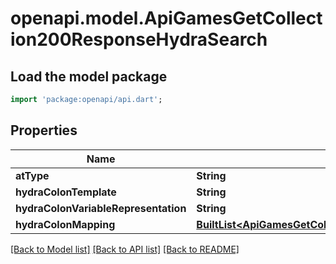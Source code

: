 # openapi.model.ApiGamesGetCollection200ResponseHydraSearch

## Load the model package

```dart
import 'package:openapi/api.dart';
```

## Properties

Name | Type | Description | Notes
------------ | ------------- | ------------- | -------------
**atType** | **String** |  | [optional]
**hydraColonTemplate** | **String** |  | [optional]
**hydraColonVariableRepresentation** | **String** |  | [optional]
**hydraColonMapping** | [**BuiltList&lt;ApiGamesGetCollection200ResponseHydraSearchHydraMappingInner&gt;**](ApiGamesGetCollection200ResponseHydraSearchHydraMappingInner.md) |  | [optional]

[[Back to Model list]](../README.md#documentation-for-models) [[Back to API list]](../README.md#documentation-for-api-endpoints) [[Back to README]](../README.md)
